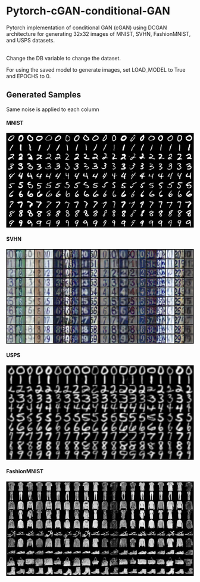 # Pytorch-cGAN-conditional-GAN
Pytorch implementation of conditional GAN (cGAN) using DCGAN architecture for generating 32x32 images of MNIST, SVHN, FashionMNIST, and USPS datasets.

<br>
Change the DB variable to change the dataset.

For using the saved model to generate images, set LOAD_MODEL to True and EPOCHS to 0.


## Generated Samples<br>
Same noise is applied to each column<br>
#### MNIST
<img src="/Results/MNIST.png" width="700" ></img>
#### SVHN
<img src="/Results/SVHN.png" width="700"></img>
#### USPS
<img src="/Results/USPS.png" width="700"></img>
#### FashionMNIST
<img src="/Results/FashionMNIST.png" width="700"></img>
